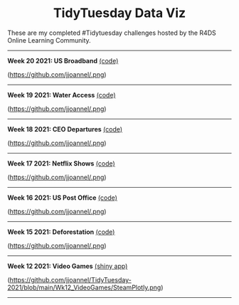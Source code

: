 
<h1 align="center"> TidyTuesday Data Viz</h1>
These are my completed #Tidytuesday challenges hosted by the R4DS Online Learning Community.

---     
**Week 20 2021: US Broadband** [(code)](https://github.com/jjoannel)

(https://github.com/jjoannel/.png)

---      
**Week 19 2021: Water Access** [(code)](https://github.com/jjoannel)

(https://github.com/jjoannel/.png)

---      
**Week 18 2021: CEO Departures** [(code)](https://github.com/jjoannel)

(https://github.com/jjoannel/.png)

---     
**Week 17 2021: Netflix Shows** [(code)](https://github.com/jjoannel)

(https://github.com/jjoannel/.png)

---
**Week 16 2021: US Post Office** [(code)](https://github.com/jjoannel)

(https://github.com/jjoannel/.png)

---
**Week 15 2021: Deforestation** [(code)](https://github.com/jjoannel)

(https://github.com/jjoannel/.png)

---
**Week 12 2021: Video Games** [(shiny app)](https://jdsjourney.shinyapps.io/games/)

(https://github.com/jjoannel/TidyTuesday-2021/blob/main/Wk12_VideoGames/SteamPlotly.png)

---
